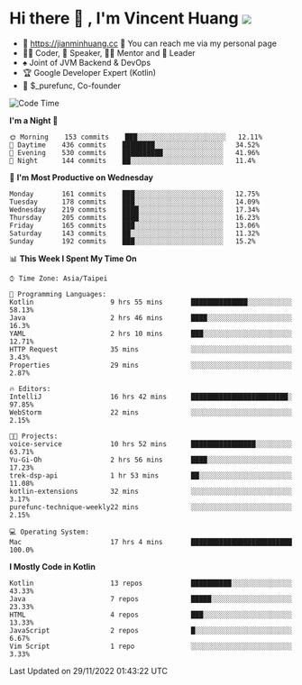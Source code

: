 # Hi there 👋 , I'm Vincent Huang ![](https://komarev.com/ghpvc/?username=Jian-Min-Huang)
- 💎 https://jianminhuang.cc 🙋 You can reach me via my personal page
- 👨‍💻 Coder, 🎤 Speaker, 👨‍🏫 Mentor and 🚀 Leader
- ♠️ Joint of JVM Backend & DevOps
- 🏆 Google Developer Expert (Kotlin)
- 💼 $_purefunc, Co-founder

<!--START_SECTION:waka-->
![Code Time](http://img.shields.io/badge/Code%20Time-1%2C262%20hrs%2012%20mins-blue)

**I'm a Night 🦉** 

```text
🌞 Morning    153 commits    ███░░░░░░░░░░░░░░░░░░░░░░   12.11% 
🌆 Daytime    436 commits    ████████░░░░░░░░░░░░░░░░░   34.52% 
🌃 Evening    530 commits    ██████████░░░░░░░░░░░░░░░   41.96% 
🌙 Night      144 commits    ██░░░░░░░░░░░░░░░░░░░░░░░   11.4%

```
📅 **I'm Most Productive on Wednesday** 

```text
Monday       161 commits    ███░░░░░░░░░░░░░░░░░░░░░░   12.75% 
Tuesday      178 commits    ███░░░░░░░░░░░░░░░░░░░░░░   14.09% 
Wednesday    219 commits    ████░░░░░░░░░░░░░░░░░░░░░   17.34% 
Thursday     205 commits    ████░░░░░░░░░░░░░░░░░░░░░   16.23% 
Friday       165 commits    ███░░░░░░░░░░░░░░░░░░░░░░   13.06% 
Saturday     143 commits    ██░░░░░░░░░░░░░░░░░░░░░░░   11.32% 
Sunday       192 commits    ███░░░░░░░░░░░░░░░░░░░░░░   15.2%

```


📊 **This Week I Spent My Time On** 

```text
⌚︎ Time Zone: Asia/Taipei

💬 Programming Languages: 
Kotlin                   9 hrs 55 mins       ██████████████░░░░░░░░░░░   58.13% 
Java                     2 hrs 46 mins       ████░░░░░░░░░░░░░░░░░░░░░   16.3% 
YAML                     2 hrs 10 mins       ███░░░░░░░░░░░░░░░░░░░░░░   12.71% 
HTTP Request             35 mins             ░░░░░░░░░░░░░░░░░░░░░░░░░   3.43% 
Properties               29 mins             ░░░░░░░░░░░░░░░░░░░░░░░░░   2.87%

🔥 Editors: 
IntelliJ                 16 hrs 42 mins      ████████████████████████░   97.85% 
WebStorm                 22 mins             ░░░░░░░░░░░░░░░░░░░░░░░░░   2.15%

🐱‍💻 Projects: 
voice-service            10 hrs 52 mins      ████████████████░░░░░░░░░   63.71% 
Yu-Gi-Oh                 2 hrs 56 mins       ████░░░░░░░░░░░░░░░░░░░░░   17.23% 
trek-dsp-api             1 hr 53 mins        ██░░░░░░░░░░░░░░░░░░░░░░░   11.08% 
kotlin-extensions        32 mins             ░░░░░░░░░░░░░░░░░░░░░░░░░   3.17% 
purefunc-technique-weekly22 mins             ░░░░░░░░░░░░░░░░░░░░░░░░░   2.15%

💻 Operating System: 
Mac                      17 hrs 4 mins       █████████████████████████   100.0%

```

**I Mostly Code in Kotlin** 

```text
Kotlin                   13 repos            ██████████░░░░░░░░░░░░░░░   43.33% 
Java                     7 repos             █████░░░░░░░░░░░░░░░░░░░░   23.33% 
HTML                     4 repos             ███░░░░░░░░░░░░░░░░░░░░░░   13.33% 
JavaScript               2 repos             █░░░░░░░░░░░░░░░░░░░░░░░░   6.67% 
Vim Script               1 repo              ░░░░░░░░░░░░░░░░░░░░░░░░░   3.33%

```



 Last Updated on 29/11/2022 01:43:22 UTC
<!--END_SECTION:waka-->
